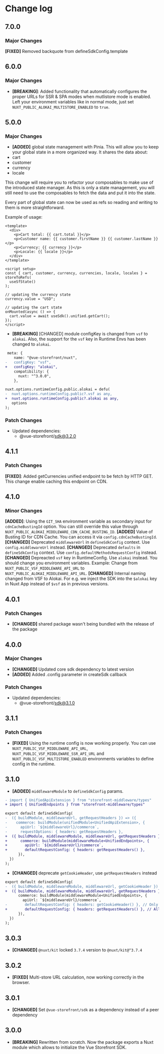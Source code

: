 # Change log

## 7.0.0

### Major Changes

**[FIXED]** Removed backquote from defineSdkConfig.template

## 6.0.0

### Major Changes

- **[BREAKING]**: Added functionality that automatically configures the proper URLs for SSR & SPA modes when mutlistore mode is enabled. Left your environment variables like in normal mode, just set `NUXT_PUBLIC_ALOKAI_MULTISTORE_ENABLED` to `true`.

## 5.0.0

### Major Changes

- **[ADDED]** global state management with Pinia. This will allow you to keep your global state in a more organized way.
  It shares the data about:
- cart
- customer
- currency
- locale

This change will require you to refactor your composables to make use of the introduced state manager.
As this is only a state management, you will still need to use the composables to fetch the data and put it into the state.

Every part of global state can now be used as refs so reading and writing to them is more straightforward.

Example of usage:

```vue
<template>
  <div>
    <p>Cart total: {{ cart.total }}</p>
    <p>Customer name: {{ customer.firstName }} {{ customer.lastName }}</p>
    <p>Currency: {{ currency }}</p>
    <p>Locale: {{ locale }}</p>
  </div>
</template>

<script setup>
const { cart, customer, currency, currencies, locale, locales } = storeToRefs(
  useSfState()
);

// updating the currency state
currency.value = "USD";

// updating the cart state
onMounted(async () => {
  cart.value = await useSdk().unified.getCart();
});
</script>
```

- **[BREAKING]** [CHANGED] module configKey is changed from `vsf` to `alokai`. Also, the support for the `vsf` key in Runtime Envs has been changed to `alokai`.

```diff
 meta: {
    name: "@vue-storefront/nuxt",
-   configKey: "vsf",
+   configKey: "alokai",
    compatibility: {
      nuxt: "^3.0.0",
    },
```

```diff
nuxt.options.runtimeConfig.public.alokai = defu(
-  nuxt.options.runtimeConfig.public?.vsf as any,
+  nuxt.options.runtimeConfig.public?.alokai as any,
   options
);
```

### Patch Changes

- Updated dependencies:
  - @vue-storefront/sdk@3.2.0

## 4.1.1

### Patch Changes

**[FIXED]**: Added getCurrencies unified endpoint to be fetch by HTTP GET. This change enable caching this endpoint on CDN.

## 4.1.0

### Minor Changes

**[ADDED]**: Using the `GIT_SHA` environment variable as secondary input for `cdnCacheBustingId` option. You can still override this value through `NUXT_PUBLIC_ALOKAI_MIDDLEWARE_CDN_CACHE_BUSTING_ID`.
**[ADDED]** Value of Busting ID for CDN Cache. You can access it via `config.cdnCacheBustingId`.
**[CHANGED]** Deprecated `middlewareUrl` in `defineSdkConfig` context. Use `config.middlewareUrl` instead.
**[CHANGED]** Deprecated `defaults` in `defineSdkConfig` context. Use `config.defaultMethodsRequestConfig` instead.
**[CHANGED]** Depreacted `vsf` key in RuntimeConfig. Use `alokai` instead. You should change you environment variables. Example: Change from `NUXT_PUBLIC_VSF_MIDDLEWARE_API_URL` to `NUXT_PUBLIC_ALOKAI_MIDDLEWARE_API_URL`.
**[CHANGED]** Internal naming changed from VSF to Alokai. For e.g. we inject the SDK into the `$alokai` key in Nuxt App instead of `$vsf` as in previous versions.

## 4.0.1

### Patch Changes

- **[CHANGED]** shared package wasn't being bundled with the release of the package

## 4.0.0

### Major Changes

- **[CHANGED]** Updated core sdk dependency to latest version
- **[ADDED]** Added .config parameter in createSdk callback

### Patch Changes

- Updated dependencies:
  - @vue-storefront/sdk@3.1.0

## 3.1.1

### Patch Changes

- **[FIXED]** Using the runtime config is now working properly. You can use `NUXT_PUBLIC_VSF_MIDDLEWARE_API_URL`, `NUXT_PUBLIC_VSF_MIDDLEWARE_SSR_API_URL` and `NUXT_PUBLIC_VSF_MULTISTORE_ENABLED` environments variables to define config in the runtime.

## 3.1.0

- **[ADDED]** `middlewareModule` to `defineSdkConfig` params.

```diff [sdk.config.ts]
- import { UnifiedApiExtension } from "storefront-middleware/types"
+ import { UnifiedEndpoints } from "storefront-middleware/types"

export default defineSdkConfig(
-  ({ buildModule, middlewareUrl, getRequestHeaders }) => ({
-    commerce: buildModule(unifiedModule<UnifiedApiExtension>, {
-      apiUrl: `${middlewareUrl}/commerce`,
-      requestOptions: { headers: getRequestHeaders },
+  ({ buildModule, middlewareModule, middlewareUrl, getRequestHeaders }) => ({
+      commerce: buildModule(middlewareModule<UnifiedEndpoints>, {
+        apiUrl: `${middlewareUrl}/commerce`,
+        defaultRequestConfig: { headers: getRequestHeaders() },
      }),
  })
);
```

- **[CHANGED]** deprecate `getCookieHeader`, use `getRequestHeaders` instead

```diff [sdk.config.ts]
export default defineSdkConfig(
-  ({ buildModule, middlewareModule, middlewareUrl, getCookieHeader }) => ({
+  ({ buildModule, middlewareModule, middlewareUrl, getRequestHeaders }) => ({
      commerce: buildModule(middlewareModule<UnifiedEndpoints>, {
        apiUrl: `${middlewareUrl}/commerce`,
-        defaultRequestConfig: { headers: getCookieHeader() }, // Only cookie header is included.
+        defaultRequestConfig: { headers: getRequestHeaders() }, // All headers are included.
      }),
  })
);
```

## 3.0.3

- **[CHANGED]** `@nuxt/kit` locked `3.7.4` version to `@nuxt/kit@^3.7.4`

## 3.0.2

- **[FIXED]** Multi-store URL calculation, now working correctly in the browser.

## 3.0.1

- **[CHANGED]** Set `@vue-storefront/sdk` as a dependency instead of a peer dependency

## 3.0.0

- **[BREAKING]** Rewritten from scratch. Now the package exports a Nuxt module which allows to initialize the Vue Storefront SDK.
